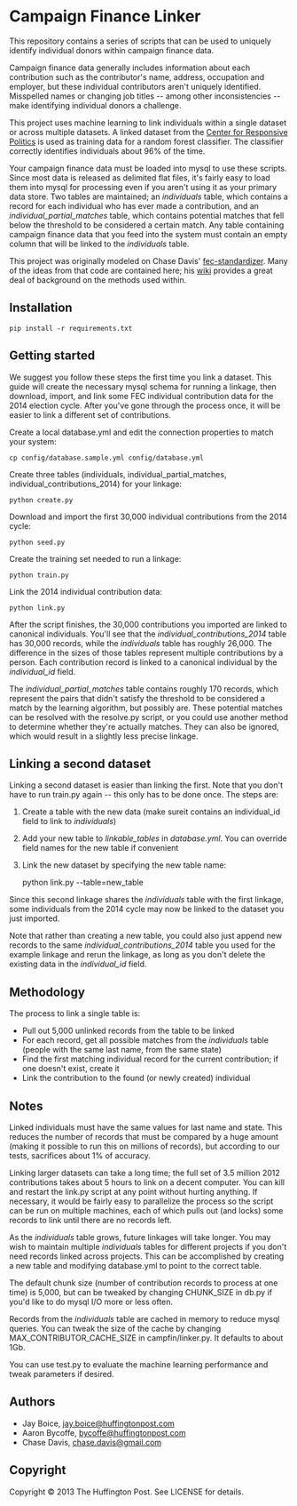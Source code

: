 # Campaign Finance Linker

This repository contains a series of scripts that can be used to uniquely identify individual donors within campaign
finance data.

Campaign finance data generally includes information about each contribution such as the contributor's name, address,
occupation and employer, but these individual contributors aren't uniquely identified. Misspelled names or changing
job titles -- among other inconsistencies -- make identifying individual donors a challenge.

This project uses machine learning to link individuals within a single dataset or across multiple datasets. A linked
dataset from the [Center for Responsive Politics](http://www.opensecrets.org) is used as training data for a random
forest classifier. The classifier correctly identifies individuals about 96% of the time.

Your campaign finance data must be loaded into mysql to use these scripts. Since most data is released as delimited flat
files, it's fairly easy to load them into mysql for processing even if you aren't using it as your primary data store. Two
tables are maintained; an *individuals* table, which contains a record for each individual who has ever made a contribution,
and an *individual_partial_matches* table, which contains potential matches that fell below the threshold to be considered a certain
match. Any table containing campaign finance data that you feed into the system must contain an empty column that will be linked
to the *individuals* table.

This project was originally modeled on Chase Davis' [fec-standardizer](https://github.com/cjdd3b/fec-standardizer).
Many of the ideas from that code are contained here; his [wiki](https://github.com/cjdd3b/fec-standardizer/wiki)
provides a great deal of background on the methods used within.

## Installation

    pip install -r requirements.txt

## Getting started

We suggest you follow these steps the first time you link a dataset. This guide will create the necessary mysql schema
for running a linkage, then download, import, and link some FEC individual contribution data for the 2014 election cycle.
After you've gone through the process once, it will be easier to link a different set of contributions.

Create a local database.yml and edit the connection properties to match your system:

    cp config/database.sample.yml config/database.yml

Create three tables (individuals, individual_partial_matches, individual_contributions_2014) for your linkage:

    python create.py

Download and import the first 30,000 individual contributions from the 2014 cycle:

    python seed.py

Create the training set needed to run a linkage:

    python train.py

Link the 2014 individual contribution data:

    python link.py

After the script finishes, the 30,000 contributions you imported are linked to canonical individuals. You'll see that the
*individual_contributions_2014* table has 30,000 records, while the *individuals* table has roughly 26,000. The difference in the
sizes of those tables represent multiple contributions by a person. Each contribution record is linked to a canonical
individual by the *individual_id* field.

The *individual_partial_matches* table contains roughly 170 records, which represent the pairs that didn't satisfy the threshold
to be considered a match by the learning algorithm, but possibly are. These potential matches can be resolved with the resolve.py
script, or you could use another method to determine whether they're actually matches. They can also be ignored, which would result in
a slightly less precise linkage.

## Linking a second dataset

Linking a second dataset is easier than linking the first. Note that you don't have to run train.py again -- this only has to be
done once. The steps are:

1. Create a table with the new data (make sureit contains an individual_id field to link to *individuals*)
2. Add your new table to *linkable_tables* in *database.yml*. You can override field names for the new table if convenient
3. Link the new dataset by specifying the new table name:

    python link.py --table=new_table

Since this second linkage shares the *individuals* table with the first linkage, some individuals from the 2014 cycle may now be linked to
the dataset you just imported.

Note that rather than creating a new table, you could also just append new records to the same *individual_contributions_2014* table you used
for the example linkage and rerun the linkage, as long as you don't delete the existing data in the *individual_id* field.

## Methodology

The process to link a single table is:

* Pull out 5,000 unlinked records from the table to be linked
* For each record, get all possible matches from the *individuals* table (people with the same last name, from the same state)
* Find the first matching individual record for the current contribution; if one doesn't exist, create it
* Link the contribution to the found (or newly created) individual

## Notes

Linked individuals must have the same values for last name and state. This reduces the number of records that must be compared
by a huge amount (making it possible to run this on millions of records), but according to our tests, sacrifices about 1% of accuracy.

Linking larger datasets can take a long time; the full set of 3.5 million 2012 contributions takes about 5 hours to link on a decent
computer. You can kill and restart the link.py script at any point without hurting anything. If necessary, it would be fairly easy to parallelize the
process so the script can be run on multiple machines, each of which pulls out (and locks) some records to link until there are no records
left.

As the *individuals* table grows, future linkages will take longer. You may wish to maintain multiple *individuals* tables for different projects
if you don't need records linked across projects. This can be accomplished by creating a new table and modifying database.yml to point to the
correct table.

The default chunk size (number of contribution records to process at one time) is 5,000, but can be tweaked by changing CHUNK_SIZE in db.py
if you'd like to do mysql I/O more or less often.

Records from the *individuals* table are cached in memory to reduce mysql queries. You can tweak the size of the cache by changing
MAX_CONTRIBUTOR_CACHE_SIZE in campfin/linker.py. It defaults to about 1Gb.

You can use test.py to evaluate the machine learning performance and tweak parameters if desired.

## Authors

- Jay Boice, jay.boice@huffingtonpost.com
- Aaron Bycoffe, bycoffe@huffingtonpost.com
- Chase Davis, chase.davis@gmail.com

## Copyright

Copyright © 2013 The Huffington Post. See LICENSE for details.
